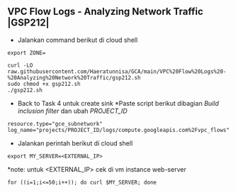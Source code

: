 **VPC Flow Logs - Analyzing Network Traffic |GSP212|**
-
- Jalankan command berikut di cloud shell
```
export ZONE=
```
```
curl -LO raw.githubusercontent.com/Haeratunnisa/GCA/main/VPC%20Flow%20Logs%20-%20Analyzing%20Network%20Traffic/gsp212.sh
sudo chmod +x gsp212.sh
./gsp212.sh
```
- Back to Task 4 untuk create sink
*Paste script berikut dibagian _Build inclusion filter_ dan ubah _PROJECT_ID_
```
resource.type="gce_subnetwork"
log_name="projects/PROJECT_ID/logs/compute.googleapis.com%2Fvpc_flows"
```
- Jalankan perintah berikut di cloud shell
```
export MY_SERVER=<EXTERNAL_IP>
```
*note: untuk <EXTERNAL_IP> cek di vm instance web-server 
```
for ((i=1;i<=50;i++)); do curl $MY_SERVER; done
